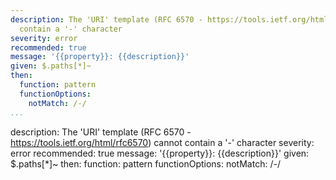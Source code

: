 ```yaml
---
description: The 'URI' template (RFC 6570 - https://tools.ietf.org/html/rfc6570) cannot
  contain a '-' character
severity: error
recommended: true
message: '{{property}}: {{description}}'
given: $.paths[*]~
then:
  function: pattern
  functionOptions:
    notMatch: /-/
...
```

description: The 'URI' template (RFC 6570 - https://tools.ietf.org/html/rfc6570) cannot
  contain a '-' character
severity: error
recommended: true
message: '{{property}}: {{description}}'
given: $.paths[*]~
then:
  function: pattern
  functionOptions:
    notMatch: /-/